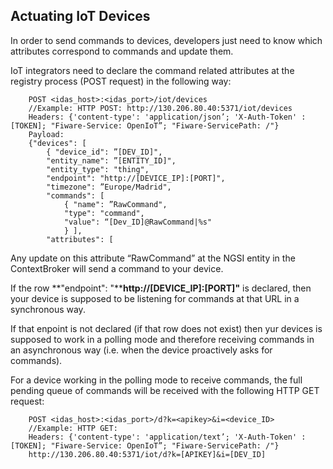 <hr class="iotagents" style="display:none"/>
<h2>Actuating IoT Devices</h2>

In order to send commands to devices, developers just need to know which
attributes correspond to commands and update them.

IoT integrators need to declare the command related attributes at the registry
process (POST request) in the following way:

```
    POST <idas_host>:<idas_port>/iot/devices
    //Example: HTTP POST: http://130.206.80.40:5371/iot/devices
    Headers: {'content-type': 'application/json’; 'X-Auth-Token' : [TOKEN]; "Fiware-Service: OpenIoT”; "Fiware-ServicePath: /"}
    Payload:
    {"devices": [
        { "device_id": ”[DEV_ID]",
        "entity_name": ”[ENTITY_ID]",
        "entity_type": "thing",
        "endpoint": "http://[DEVICE_IP]:[PORT]",
        "timezone": ”Europe/Madrid",
        "commands": [
            { "name": ”RawCommand",
            "type": "command",
            "value": “[Dev_ID]@RawCommand|%s"
            } ],
        "attributes": [
```

Any update on this attribute “RawCommand” at the NGSI entity in the
ContextBroker will send a command to your device.

If the row **"endpoint": "\*\***http://[DEVICE\_IP]:[PORT]"** is declared, then
your device is supposed to be listening for commands at that URL in a
synchronous way.

If that enpoint is not declared (if that row does not exist) then yur devices is
supposed to work in a polling mode and therefore receiving commands in an
asynchronous way (i.e. when the device proactively asks for commands).

For a device working in the polling mode to receive commands, the full pending
queue of commands will be received with the following HTTP GET request:

```
    POST <idas_host>:<idas_port>/d?k=<apikey>&i=<device_ID>
    //Example: HTTP GET:
    Headers: {'content-type': 'application/text’; 'X-Auth-Token' : [TOKEN]; "Fiware-Service: OpenIoT”; "Fiware-ServicePath: /"}
    http://130.206.80.40:5371/iot/d?k=[APIKEY]&i=[DEV_ID]
```
